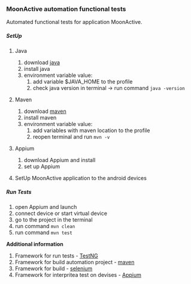 ### MoonActive automation functional tests

Automated functional tests for application MoonActive.


##### SetUp

1. Java
    1. download [java](https://java.com/en/download/)
    2. install java
    3. environment variable value:
        1. add variable $JAVA_HOME to the profile
        2. check java version in terminal -> run command `java -version`
    
2. Maven
    1. download [maven](https://maven.apache.org/)
    2. install maven
    3. environment variable value:
        1. add variables with maven location to the profile
        3. reopen terminal and run `mvn -v`

3. Appium
    1. download Appium and install
    2. set up Appium
    
4. SetUp MoonActive application to the android devices


##### Run Tests

1. open Appium and launch
2. connect device or start virtual device
3. go to the project in the terminal 
4. run command `mvn clean`
5. run command `mvn test`

**Additional information**

1. Framework for run tests - [TestNG](http://testng.org/doc/)
4. Framework for build automation project - [maven](https://maven.apache.org/)
3. Framework for build - [selenium](http://www.seleniumhq.org/docs/03_webdriver.jsp)
4. Framework for interpritea test on devises - [Appium](https://github.com/appium/appium-android-driver)
